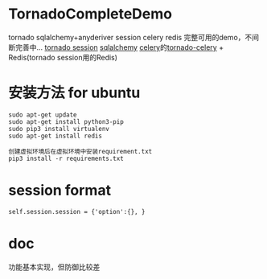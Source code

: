 # TornadoCompleteDemo

tornado
sqlalchemy+anyderiver
session 
celery
redis
完整可用的demo，不间断完善中...
[tornado session](https://github.com/mitchellchu/torndsession)
[sqlalchemy](http://www.sqlalchemy.org/)
[celery](http://docs.jinkan.org/docs/celery/)的[tornado-celery](https://github.com/mher/tornado-celery/) + Redis(tornado session用的Redis)

# 安装方法 for ubuntu

```
sudo apt-get update
sudo apt-get install python3-pip
sudo pip3 install virtualenv
sudo apt-get install redis

创建虚拟环境后在虚拟环境中安装requirement.txt
pip3 install -r requirements.txt
```

# session format
```
self.session.session = {'option':{}, }
```

# doc

功能基本实现，但防御比较差